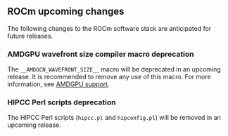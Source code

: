 ## ROCm upcoming changes

The following changes to the ROCm software stack are anticipated for future releases.

### AMDGPU wavefront size compiler macro deprecation

The `__AMDGCN_WAVEFRONT_SIZE__` macro will be deprecated in an upcoming
release. It is recommended to remove any use of this macro. For more information, see [AMDGPU
support](https://rocm.docs.amd.com/projects/llvm-project/en/docs-6.3.1/LLVM/clang/html/AMDGPUSupport.html).

### HIPCC Perl scripts deprecation

The HIPCC Perl scripts (`hipcc.pl` and `hipconfig.pl`) will be removed in an upcoming release.